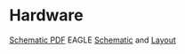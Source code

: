 # Hardware

[Schematic PDF][pdf]
EAGLE [Schematic][sch] and [Layout][brd]

[pdf]: PKG900000001527.pdf
[brd]: PKG900000001527.brd
[sch]: PKG900000001527.sch
